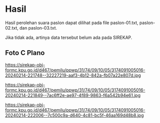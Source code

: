 # Hasil

Hasil perolehan suara paslon dapat dilihat pada file paslon-01.txt, paslon-02.txt, dan paslon-03.txt.

Jika tidak ada, artinya data tersebut belum ada pada SIREKAP.

## Foto C Plano

https://sirekap-obj-formc.kpu.go.id/d467/pemilu/ppwp/31/74/09/10/05/3174091005016-20240214-221748--32227219-aaf3-4b12-842a-fb07a22e807d.jpg

https://sirekap-obj-formc.kpu.go.id/d467/pemilu/ppwp/31/74/09/10/05/3174091005016-20240214-221849--7ac6ff2e-ae97-4f89-9863-f6a542b94e61.jpg

https://sirekap-obj-formc.kpu.go.id/d467/pemilu/ppwp/31/74/09/10/05/3174091005016-20240214-222006--7c500c9a-d640-4c81-bc5f-46aa169d48b8.jpg
